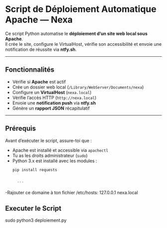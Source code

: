 #  Script de Déploiement Automatique Apache — Nexa

Ce script Python automatise le **déploiement d’un site web local sous Apache**.  
Il crée le site, configure le VirtualHost, vérifie son accessibilité et envoie une notification de réussite via **ntfy.sh**.

---

##  Fonctionnalités

-  Vérifie si **Apache** est actif  
-  Crée un dossier web local (`/Library/WebServer/Documents/nexa`)  
-  Configure un **VirtualHost** (`nexa.local`)  
-  Vérifie l’accès HTTP (`http://nexa.local`)  
-  Envoie une **notification push** via **ntfy.sh**  
-  Génère un **rapport JSON** récapitulatif

---

##  Prérequis

Avant d’exécuter le script, assure-toi que :
- Apache est installé et accessible via `apachectl`
- Tu as les droits administrateur (`sudo`)
- Python 3.x est installé avec les modules :
  ```bash
  pip install requests


	'''
-Rajouter ce domaine à ton fichier /etc/hosts: 
127.0.0.1 nexa.local


## Executer le Script

sudo python3 deploiement.py


 
